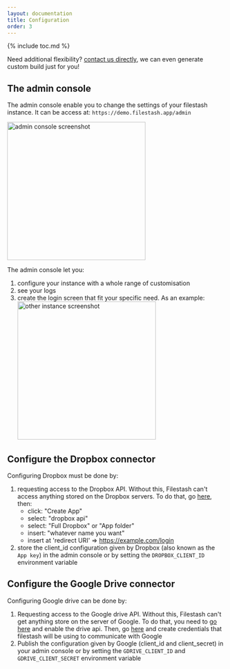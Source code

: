 ```yaml
---
layout: documentation
title: Configuration
order: 3
---
```


{% include toc.md %}

Need additional flexibility? [contact us directly](mailto:mickael@kerjean.me), we can even generate custom build just for you!

## The admin console

The admin console enable you to change the settings of your filestash instance. It can be access at: `https://demo.filestash.app/admin`

<img src="https://raw.githubusercontent.com/mickael-kerjean/filestash_images/master/screenshots/admin_console.png" alt="admin console screenshot" height="320"/>

The admin console let you:
1. configure your instance with a whole range of customisation
2. see your logs
3. create the login screen that fit your specific need. As an example: <img src="https://raw.githubusercontent.com/mickael-kerjean/filestash_images/master/screenshots/backend_example.png" alt="other instance screenshot" height="320"/>

## Configure the Dropbox connector

Configuring Dropbox must be done by:
1. requesting access to the Dropbox API. Without this, Filestash can't access anything stored on the Dropbox servers. To do that, go [here](https://www.dropbox.com/developers/apps/), then:
   - click: "Create App"
   - select: "dropbox api"
   - select: "Full Dropbox" or "App folder"
   - insert: "whatever name you want"
   - insert at 'redirect URI' => https://example.com/login
2. store the client_id configuration given by Dropbox (also known as the `App key`) in the admin console or by setting the `DROPBOX_CLIENT_ID` environment variable

## Configure the Google Drive connector

Configuring Google drive can be done by:
1. Requesting access to the Google drive API. Without this, Filestash can't get anything store on the server of Google. To do that, you need to [go here](https://console.developers.google.com/apis/api/drive.googleapis.com/overview) and enable the drive api. Then, go [here](https://console.developers.google.com/apis/credentials/oauthclient) and create credentials that filestash will be using to communicate with Google
2. Publish the configuration given by Google (client_id and client_secret) in your admin console or by setting the `GDRIVE_CLIENT_ID` and `GDRIVE_CLIENT_SECRET` environment variable
